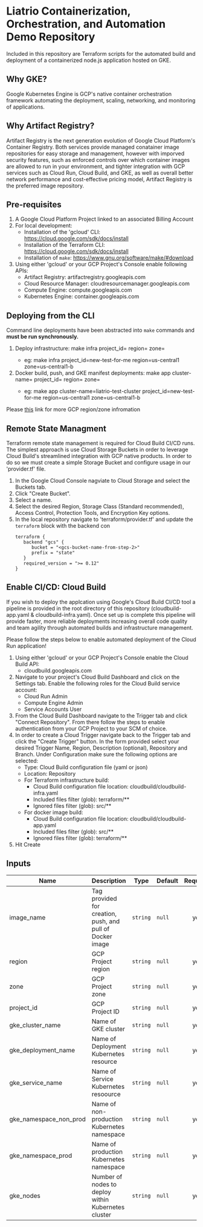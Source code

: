 # Liatrio Containerization, Orchestration, and Automation Demo Repository

Included in this repository are Terraform scripts for the automated build and deployment of a containerized node.js application hosted on GKE. 

## Why GKE?

Google Kubernetes Engine is GCP's native container orchestration framework automating the deployment, scaling, networking, and monitoring of applications. 

## Why Artifact Registry?

Artifact Registry is the next generation evolution of Google Cloud Platform's Container Registry. Both services provide managed conatainer image repositories for easy storage and management, however with imporved security features, such as enforced controls over which container images are allowed to run in your environment, and tighter integration with GCP services such as Cloud Run, Cloud Build, and GKE, as well as overall better network performance and cost-effective pricing model, Artifact Registry is the preferred image repository. 

## Pre-requisites

1. A Google Cloud Platform Project linked to an associated Billing Account
2. For local development: 
   - Installation of the 'gcloud' CLI: https://cloud.google.com/sdk/docs/install
   - Installation of the Terraform CLI: https://cloud.google.com/sdk/docs/install
   - Installation of ```make```: https://www.gnu.org/software/make/#download
3. Using either 'gcloud' or your GCP Project's Console enable following APIs:
   - Artifact Registry: artifactregistry.googleapis.com
   - Cloud Resource Manager: cloudresourcemanager.googleapis.com
   - Compute Engine: compute.googleapis.com
   - Kubernetes Engine: container.googleapis.com

## Deploying from the CLI 
Command line deployments have been abstracted into ```make``` commands and **must be run synchronously.** 

1. Deploy infrastructure: make infra project_id=<gcp-project-id> region=<region> zone=<zone>
   - eg: make infra project_id=new-test-for-me region=us-central1 zone=us-central1-b
2. Docker build, push, and GKE manifest deployments: make app cluster-name=<gke-cluster-name> project_id=<gcp-project-id> region=<region> zone=<zone>
   - eg: make app cluster-name=liatrio-test-cluster project_id=new-test-for-me region=us-central1 zone=us-central1-b

Please [this](https://cloud.google.com/compute/docs/regions-zones#identifying_a_region_or_zone) link for more GCP region/zone infromation 

## Remote State Managment
Terraform remote state management is required for Cloud Build CI/CD runs. The simplest approach is use Cloud Storage Buckets in order to leverage Cloud Build's streamlined integration with GCP native products. In order to do so we must create a simple Storage Bucket and configure usage in our 'provider.tf' file. 

1. In the Google Cloud Console nagviate to Cloud Storage and select the Buckets tab.
2. Click "Create Bucket".
3. Select a name.
4. Select the desired Region, Storage Class (Standard recommended), Access Control, Protection Tools, and Encryption Key options.
5. In the local repository navigate to 'terraform/provider.tf' and update the ```terraform``` block with the backend con
   ```
   terraform {
      backend "gcs" {
         bucket = "<gcs-bucket-name-from-step-2>"
         prefix = "state"
      }
      required_version = ">= 0.12"
   }
   ```

## Enable CI/CD: Cloud Build
If you wish to deploy the applcation using Google's Cloud Build CI/CD tool a pipeline is provided in the root directory of this repository (cloudbuild-app.yaml & cloudbuild-infra.yaml). Once set up is complete this pipeline will provide faster, more reliable deployments increasing overall code quality and team agility through automated builds and infrastructure management. 

Please follow the steps below to enable automated deployment of the Cloud Run application!

1. Using either 'gcloud' or your GCP Project's Console enable the Cloud Build API: 
   - cloudbuild.googleapis.com
2. Navigate to your project's Cloud Build Dashboard and click on the Settings tab. Enable the following roles for the Cloud Build service account:
   - Cloud Run Admin
   - Compute Engine Admin
   - Service Accounts User
3. From the Cloud Build Dashboard navigate to the Trigger tab and click "Connect Repository". From there follow the steps to enable authentication from your GCP Project to your SCM of choice. 
4. In order to create a Cloud Trigger navigate back to the Trigger tab and click the "Create Trigger" button. In the form provided select your desired Trigger Name, Region, Description (optional), Repository and Branch. Under Configuration make sure the following options are selected:
   - Type: Cloud Build configuration file (yaml or json)
   - Location: Repository
   - For Terraform infrastructure build:
     - Cloud Build configuration file location: cloudbuild/cloudbuild-infra.yaml
     - Included files filter (glob): terraform/**
     - Ignored files filter (glob): src/**  
   - For docker image build:
     - Cloud Build configuration file location: cloudbuild/cloudbuild-app.yaml
     - Included files filter (glob): src/**
     - Ignored files filter (glob): terraform/**
5. Hit Create


## Inputs

| Name | Description | Type | Default | Required |
|------|-------------|------|---------|:--------:|
| image_name | Tag provided for creation, push, and pull of Docker image | `string` | `null` | yes |
| region | GCP Project region | `string` | `null` | yes |
| zone | GCP Project zone | `string` | `null` | yes |
| project_id | GCP Project ID | `string` | `null` | yes |
| gke_cluster_name | Name of GKE cluster | `string` | `null` | yes |
| gke_deployment_name | Name of Deployment Kubernetes resource | `string` | `null` | yes |
| gke_service_name | Name of Service Kubernetes resoource | `string` | `null` | yes |
| gke_namespace_non_prod | Name of non-production Kubernetes namespace | `string` | `null` | yes |
| gke_namespace_prod | Name of production Kubernetes namespace | `string` | `null` | yes |
| gke_nodes | Number of nodes to deploy within Kubernetes cluster | `string` | `null` | yes |

